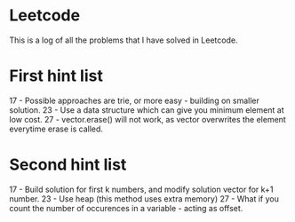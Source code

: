 # Leetcode

This is a log of all the problems that I have solved in Leetcode.

First hint list
===================
17 - Possible approaches are trie, or more easy - building on smaller solution.
23 - Use a data structure which can give you minimum element at low cost.
27 - vector.erase() will not work, as vector overwrites the element everytime erase is called.

Second hint list
=================
17 - Build solution for first k numbers, and modify solution vector for k+1 number.
23 - Use heap (this method uses extra memory)
27 - What if you count the number of occurences in a variable - acting as offset.

